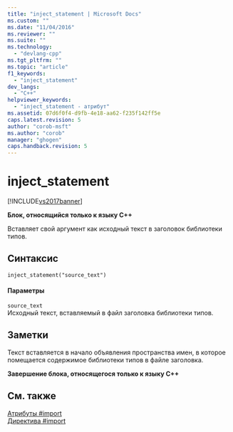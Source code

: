 ```yaml
---
title: "inject_statement | Microsoft Docs"
ms.custom: ""
ms.date: "11/04/2016"
ms.reviewer: ""
ms.suite: ""
ms.technology: 
  - "devlang-cpp"
ms.tgt_pltfrm: ""
ms.topic: "article"
f1_keywords: 
  - "inject_statement"
dev_langs: 
  - "C++"
helpviewer_keywords: 
  - "inject_statement - атрибут"
ms.assetid: 07d6f0f4-d9fb-4e18-aa62-f235f142ff5e
caps.latest.revision: 5
author: "corob-msft"
ms.author: "corob"
manager: "ghogen"
caps.handback.revision: 5
---
```

# inject_statement
[!INCLUDE[vs2017banner](../assembler/inline/includes/vs2017banner.md)]

**Блок, относящийся только к языку C\+\+**  
  
 Вставляет свой аргумент как исходный текст в заголовок библиотеки типов.  
  
## Синтаксис  
  
```  
inject_statement("source_text")  
```  
  
#### Параметры  
 `source_text`  
 Исходный текст, вставляемый в файл заголовка библиотеки типов.  
  
## Заметки  
 Текст вставляется в начало объявления пространства имен, в которое помещается содержимое библиотеки типов в файле заголовка.  
  
 **Завершение блока, относящегося только к языку C\+\+**  
  
## См. также  
 [Атрибуты \#import](../preprocessor/hash-import-attributes-cpp.md)   
 [Директива \#import](../Topic/%23import%20Directive%20\(C++\).md)